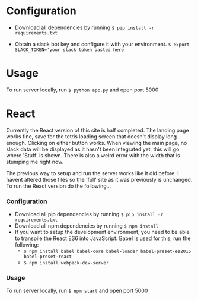 # Configuration

- Download all dependencies by running `$ pip install -r requirements.txt`

- Obtain a slack bot key and configure it with your environment.
`$ export SLACK_TOKEN='your slack token pasted here`


# Usage
To run server locally, run `$ python app.py` and open port 5000

# **React**
Currently the React version of this site is half completed. The landing page works fine, save for the tetris loading screen that doesn't display long enough. Clicking on either button works. When viewing the main page, no slack data will be displayed as it hasn't been integrated yet, this will go where 'Stuff' is shown. There is also a weird error with the width that is stumping me right now.

The previous way to setup and run the server works like it did before. I havent altered those files so the 'full' site as it was previously is unchanged. To run the React version do the following...

### Configuration

- Download all pip dependencies by running `$ pip install -r requirements.txt`
- Download all npm dependencies by running `$ npm install`
- If you want to setup the development environment, you need to be able to transpile the React ES6 into JavaScript. Babel is used for this, run the following:
  - `$ npm install babel babel-core babel-loader babel-preset-es2015 babel-preset-react`
  - `$ npm install webpack-dev-server`

### Usage
To run server locally, run `$ npm start` and open port 5000
